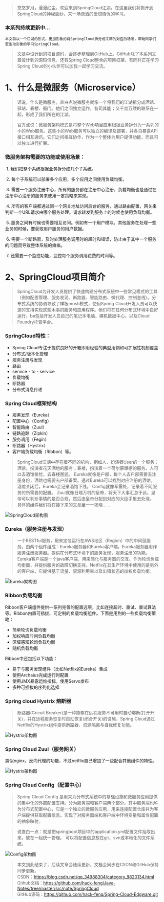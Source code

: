 > 悠悠岁月，漫漫红尘，欢迎来到SpringCloud江湖。在这里我们将揭开到SpringCloud的神秘面纱，来一场潇洒的爱恨情仇的学习。
### 本系列持续更新中...

    本文将以一个江湖的形式，更加形象的将SpringCloud拆分成江湖的对应的场所，帮助同学们更生动形象的学习SpringCloud。
> 文章中设计到的项目源码，会逐步整理到GitHub上。GitHub除了本系列文章设计到的源码信息，还有Spring Cloud整合的项目框架。有同样正在学习Spring Cloud的小伙伴可以加我一起学习交流。

# 1、什么是微服务（Microservice）
> 话说，什么是微服务，直白点说微服务就像一个将我们的江湖拆分成酒馆、驿站、春楼、衙门。他们之间独立运作，各司其能；又千丝万缕的联系在一起，形成了我们所在的江湖。

> 官方点说：微服务架构模式是将整个Web项目应用根据业务拆分为一系列的小的Web服务。这些小的Web服务可以独立的编译及部署，并各自暴露API接口相互通讯。它们之间相互协作，作为一个整体为用户提供功能，而且可以独立进行扩展。

### 微服务架构需要的功能或使用场景：

 1. 我们把整个系统根据业务拆分成几个子系统。

 2. 每个子系统可以部署多个应用，多个应用之间使用负载均衡。

 3. 需要一个服务注册中心，所有的服务都在注册中心注册，负载均衡也是通过在注册中心注册的服务来使用一定策略来实现。

 4. 所有的客户端都通过同一个网关地址访问后台的服务，通过路由配置，网关来判断一个URL请求由哪个服务处理。请求转发到服务上的时候也使用负载均衡。

 5. 服务之间有时候也需要相互访问。例如有一个用户模块，其他服务在处理一些业务的时候，要获取用户服务的用户数据。

 6. 需要一个断路器，及时处理服务调用时的超时和错误，防止由于其中一个服务的问题而导致整体系统的瘫痪。

 7. 还需要一个监控功能，监控每个服务调用花费的时间等。


# 2、SpringCloud项目简介
> SpringCloud为开发人员提供了快速构建分布式系统中一些常见模式的工具（例如配置管理、服务发现、断路器、智能路由、微代理、控制总线）。分布式系统的协调导致了样板mosh模式，使用Spring Cloud开发人员可以快速的支持实现这些木事的服务和应用程序。他们将在任何分布式环境中良好运行，ba包括开发人员自己的笔记本电脑，裸机数据中心，以及Cloud Foundry托管平台。

### SpringCloud特性：

* Spring Cloud专注于提供良好的开箱即用经验的典型用例和可扩展性机制覆盖
* 分布式/版本化管理
* 服务注册与发现
* 路由
* service - to - service
* 负载均衡
* 断路器
* 分布式消息传递

### Spring Cloud框架结构
* 服务发现（Eureka）
* 配置中心（Config）
* 智能路由（Zuul）
* 链路追踪（Zipkin）
* 服务调用（Fegin）
* 断路器（Hystrix）
* 客户端负载均衡（Ribbon）等。

> SpringCloud江湖中存在着不同的机构，例如人，扮演者User的一个服务；酒馆，扮演者花天酒地的服务；春楼，扮演着一个荷尔蒙爆棚的服务。人可以去酒馆排忧，去春楼邂逅。
    Eureka就像是户部，每个人去户部需要去注册身份，酒馆也需要去户部备案。通过Eureka可以找到对应注册的酒馆。酒馆关闭后，Eureka会记录酒馆下线。
    Config就像军需处，记录着不同服务的所需要的配置。
    Zuul就像日理万机的皇帝，将天下大事汇总于此，皇帝可以判断事情的是否合规，然后由皇帝分配到对应的大臣手里去处理。
    具体的组件我们将在接下来的文章里一一揭晓......


![SpringCloud架构图](./images/0-SpringCloud-framework.jpg)



### Eureka（服务注册与发现）
> 一个RESTful服务，用来定位运行在AWS地区（Region）中的中间层服务。由两个组件组成：Eureka服务器和Eureka客户端。Eureka服务器用作服务注册服务器。提供在分布式环境下的服务发现，服务注册的功能。Eureka客户端是一个java客户端，用来简化与服务器的交互、作为轮询负载均衡器，并提供服务的故障切换支持。Netflix在其生产环境中使用的是另外的客户端，它提供基于流量、资源利用率以及出错状态的加权负载均衡。

![Eureka架构图](./images/0-Eureka.png)

### Ribbon负载均衡

Ribbon客户端组件提供一系列完善的配置选项，比如连接超时、重试、重试算法等。Ribbon内置可插拔、可定制的负载均衡组件。下面是用到的一些负载均衡策略：
* 简单轮询负载均衡
* 加权响应时间负载均衡
* 区域感知轮询负载均衡
* 随机负载均衡

Ribbon中还包括以下功能：
* 易于与服务发现组件（比如Netflix的Eureka）集成
* 使用Archaius完成运行时配置
* 使用JMX暴露运维指标，使用Servo发布
* 多种可插拔的序列化选择

### Spring cloud Hystrix 熔断器
> 断路器(Cricuit Breaker)是一种能够在远程服务不可用时自动熔断(打开开关)，并在远程服务恢复时自动恢复(闭合开关)的设施，Spring Cloud通过Netflix的Hystrix组件提供断路器、资源隔离与自我修复功能。

![Hystrix架构图](./images/0-Hystrix.png)

### Spring Cloud Zuul（服务网关）
类似nginx，反向代理的功能，不过netflix自己增加了一些配合其他组件的特性。

![Hystrix架构图](./images/0-Zuul.png)

### Spring Cloud Config（配置中心）
> Spring Cloud Config 是用来为分布式系统中的基础设施和微服务应用提供的集中化的外部配置支持。分为服务端和客户端两个部分。其中服务端也称为分布式配置中心，它是一个独立的微服务应用，用来连接配置仓库并为客户端提供获取配置信息。实现了对服务器端和客户端中环境变量和属性配置的抽象映射。
  
> 说直白一点：就是把springboot项目中的application.yml配置文件抽取出来，放在一起统一管理。
  可以将配置信息放在git，svn或本地化的文件系统。
  
![Config架构图](./images/0-Config.png)


> 本文到此结束了，后续文章会陆续更新，文档会同步在CSDN和GitHub保持同步更新。<br>
> CSDN：https://blog.csdn.net/qq_34988304/category_8820134.html <br>
> Github文档：https://github.com/hack-feng/Java-Notes/tree/master/src/note/SpringCloud <br>
> GitHub源码：https://github.com/hack-feng/Spring-Cloud-Edgware.git <br>